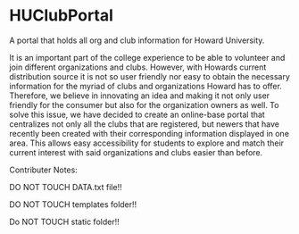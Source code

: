 # HUClubPortal
A portal that holds all org and club information for Howard University. 


It is an important part of the college experience to be able to volunteer and join different organizations and clubs. However, with Howards current distribution source it is not so user friendly nor easy to obtain the necessary information for the myriad of clubs and organizations Howard has to offer. Therefore, we believe in innovating an idea and making it not only user friendly for the consumer but also for the organization owners as well. To solve this issue, we have decided to create an online-base portal that centralizes not only all the clubs that are registered, but newers that have recently been created with their corresponding information displayed in one area. This allows easy accessibility for students to explore and match their current interest with said organizations and clubs easier than before.

Contributer Notes:

DO NOT TOUCH DATA.txt file!!

DO NOT TOUCH templates folder!!

Do NOT TOUCH static folder!!

